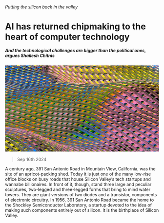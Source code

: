 ###### Putting the silicon back in the valley

# AI has returned chipmaking to the heart of computer technology 

##### And the technological challenges are bigger than the political ones, argues Shailesh Chitnis 

![image](images/20240921_TQD001.jpg) 

> Sep 16th 2024 

A century ago, 391 San Antonio Road in Mountain View, California, was the site of an apricot-packing shed. Today it is just one of the many low-rise office blocks on busy roads that house Silicon Valley’s tech startups and wannabe billionaires. In front of it, though, stand three large and peculiar sculptures, two-legged and three-legged forms that bring to mind water towers. They are giant versions of two diodes and a transistor, components of electronic circuitry. In 1956, 391 San Antonio Road became the home to the Shockley Semiconductor Laboratory, a startup devoted to the idea of making such components entirely out of silicon. It is the birthplace of Silicon Valley. 

